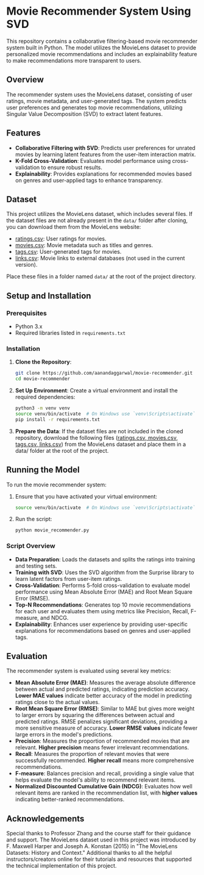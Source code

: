 # Movie Recommender System Using SVD

This repository contains a collaborative filtering-based movie recommender system built in Python. The model utilizes the MovieLens dataset to provide personalized movie recommendations and includes an explainability feature to make recommendations more transparent to users.

## Overview
The recommender system uses the MovieLens dataset, consisting of user ratings, movie metadata, and user-generated tags. The system predicts user preferences and generates top movie recommendations, utilizing Singular Value Decomposition (SVD) to extract latent features.

## Features
- **Collaborative Filtering with SVD**: Predicts user preferences for unrated movies by learning latent features from the user-item interaction matrix.
- **K-Fold Cross-Validation**: Evaluates model performance using cross-validation to ensure robust results.
- **Explainability**: Provides explanations for recommended movies based on genres and user-applied tags to enhance transparency.

## Dataset

This project utilizes the MovieLens dataset, which includes several files. If the dataset files are not already present in the `data/` folder after cloning, you can download them from the MovieLens website:

- [ratings.csv](https://grouplens.org/datasets/movielens/latest/): User ratings for movies.
- [movies.csv](https://grouplens.org/datasets/movielens/latest/): Movie metadata such as titles and genres.
- [tags.csv](https://grouplens.org/datasets/movielens/latest/): User-generated tags for movies.
- [links.csv](https://grouplens.org/datasets/movielens/latest/): Movie links to external databases (not used in the current version).

Place these files in a folder named `data/` at the root of the project directory.

## Setup and Installation
### Prerequisites
- Python 3.x
- Required libraries listed in `requirements.txt`

### Installation
1. **Clone the Repository**:
   ```sh
   git clone https://github.com/aanandaggarwal/movie-recommender.git
   cd movie-recommender
   ```

2. **Set Up Environment**:
   Create a virtual environment and install the required dependencies:
   ```sh
   python3 -m venv venv
   source venv/bin/activate  # On Windows use `venv\Scripts\activate`
   pip install -r requirements.txt
   ```

3. **Prepare the Data**:
   If the dataset files are not included in the cloned repository, download the following files ([ratings.csv, movies.csv, tags.csv, links.csv](https://grouplens.org/datasets/movielens/latest/)) from the MovieLens dataset and place them in a data/ folder at the root of the project.

## Running the Model
To run the movie recommender system:
1. Ensure that you have activated your virtual environment:
   ```sh
   source venv/bin/activate  # On Windows use `venv\Scripts\activate`
   ```

2. Run the script:
   ```sh
   python movie_recommender.py
   ```

### Script Overview
- **Data Preparation**: Loads the datasets and splits the ratings into training and testing sets.
- **Training with SVD**: Uses the SVD algorithm from the Surprise library to learn latent factors from user-item ratings.
- **Cross-Validation**: Performs 5-fold cross-validation to evaluate model performance using Mean Absolute Error (MAE) and Root Mean Square Error (RMSE).
- **Top-N Recommendations**: Generates top 10 movie recommendations for each user and evaluates them using metrics like Precision, Recall, F-measure, and NDCG.
- **Explainability**: Enhances user experience by providing user-specific explanations for recommendations based on genres and user-applied tags.

## Evaluation
The recommender system is evaluated using several key metrics:
- **Mean Absolute Error (MAE)**: Measures the average absolute difference between actual and predicted ratings, indicating prediction accuracy. **Lower MAE values** indicate better accuracy of the model in predicting ratings close to the actual values.
- **Root Mean Square Error (RMSE)**: Similar to MAE but gives more weight to larger errors by squaring the differences between actual and predicted ratings. RMSE penalizes significant deviations, providing a more sensitive measure of accuracy. **Lower RMSE values** indicate fewer large errors in the model's predictions.
- **Precision**: Measures the proportion of recommended movies that are relevant. **Higher precision** means fewer irrelevant recommendations.
- **Recall**: Measures the proportion of relevant movies that were successfully recommended. **Higher recall** means more comprehensive recommendations.
- **F-measure**: Balances precision and recall, providing a single value that helps evaluate the model's ability to recommend relevant items.
- **Normalized Discounted Cumulative Gain (NDCG)**: Evaluates how well relevant items are ranked in the recommendation list, with **higher values** indicating better-ranked recommendations.

## Acknowledgements
Special thanks to Professor Zhang and the course staff for their guidance and support. The MovieLens dataset used in this project was introduced by F. Maxwell Harper and Joseph A. Konstan (2015) in "The MovieLens Datasets: History and Context." Additional thanks to all the helpful instructors/creators online for their tutorials and resources that supported the technical implementation of this project.